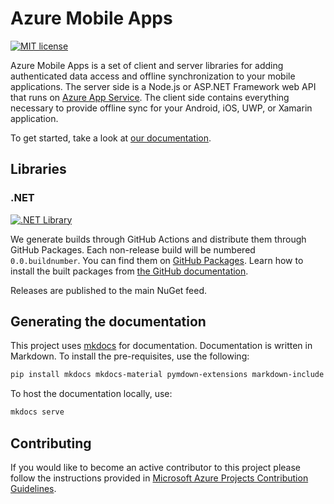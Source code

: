 # Azure Mobile Apps

[![MIT license](https://img.shields.io/badge/License-MIT-blue.svg)](https://github.com/azure/azure-mobile-apps/tree/main/LICENSE.txt)

Azure Mobile Apps is a set of client and server libraries for adding authenticated data access and offline synchronization to your mobile applications.  The server side is a Node.js or ASP.NET Framework web API that runs on [Azure App Service](https://azure.microsoft.com/services/app-service/).  The client side contains everything necessary to provide offline sync for your Android, iOS, UWP, or Xamarin application.

To get started, take a look at [our documentation](https://azure.github.io/azure-mobile-apps).

## Libraries

### .NET

[![.NET Library](https://github.com/Azure/azure-mobile-apps/actions/workflows/build-dotnet-library.yml/badge.svg?branch=main)](https://github.com/Azure/azure-mobile-apps/actions/workflows/build-dotnet-library.yml)

We generate builds through GitHub Actions and distribute them through GitHub Packages.  Each non-release build will be numbered `0.0.buildnumber`.  You can find them on [GitHub Packages](https://github.com/Azure/azure-mobile-apps/packages).  Learn how to install the built packages from [the GitHub documentation](https://docs.github.com/en/packages/guides/configuring-dotnet-cli-for-use-with-github-packages).

Releases are published to the main NuGet feed.

## Generating the documentation

This project uses [mkdocs](https://mkdocs.org) for documentation.  Documentation is written in Markdown.  To install the pre-requisites, use the following:

```bash
pip install mkdocs mkdocs-material pymdown-extensions markdown-include
```

To host the documentation locally, use:

```bash
mkdocs serve
```

## Contributing

If you would like to become an active contributor to this project please follow the instructions provided in [Microsoft Azure Projects Contribution Guidelines](http://azure.github.com/guidelines.html). 
